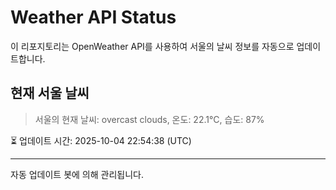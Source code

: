 
# Weather API Status

이 리포지토리는 OpenWeather API를 사용하여 서울의 날씨 정보를 자동으로 업데이트합니다.

## 현재 서울 날씨
> 서울의 현재 날씨: overcast clouds, 온도: 22.1°C, 습도: 87%

⏳ 업데이트 시간: 2025-10-04 22:54:38 (UTC)

---
자동 업데이트 봇에 의해 관리됩니다.
